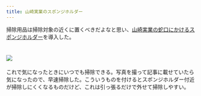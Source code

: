 ```yaml
---
title: 山崎実業のスポンジホルダー
---
```

掃除用品は掃除対象の近くに置くべきだよなと思い、[山崎実業の蛇口にかけるスポンジホルダー](https://www.amazon.co.jp/dp/B07MM4GC6P)を導入した。

![](https://lh3.googleusercontent.com/GptfOAApO8VNuySz7SKJtVMZPRgB85oD_GjLnpO7GlcSyk8H8I_e3lbwL5pXvgxQ4qKMmaotVB8ZHfH6nwtJ5pHZD6SrMeFBjBIbnWl3krEMyoeog8n7AEXbm-dt-kgwt-kk1gXCAkG3-eM3iFBjZBrEvS-6myYxY4YMEzd4JZkJ_e7-pHbMwiYvcL-X)
===================================================================================================================================================================================================================================

これで気になったときにいつでも掃除できる。写真を撮って記事に載せていたら気になったので、早速掃除した。こういうものを付けるとスポンジホルダー付近が掃除しにくくなるものだけど、これは引っ張るだけで外せて掃除しやすい。
